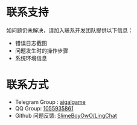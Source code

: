 # 联系支持
如问题仍未解决，请加入联系开发团队提供以下信息：
- 错误日志截图
- 问题发生时的操作步骤
- 系统环境信息

# 联系方式
- Telegram Group : [aigalgame](https://t.me/aigalgame)
- QQ Group: [1055935861](https://qm.qq.com/q/cOfFdqHRXW)
- Github 问题反馈: [SlimeBoyOwO/LingChat](https://github.com/SlimeBoyOwO/LingChat/issues/)